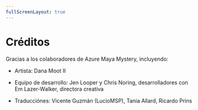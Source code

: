 ```yaml
---
fullScreenLayout: true
---
```


# Créditos

Gracias a los colaboradores de Azure Maya Mystery, incluyendo:

-   Artista: Dana Moot II

-   Equipo de desarrollo: Jen Looper y Chris Noring, desarrolladores con Em Lazer-Walker, directora creativa

-   Traducciónes: Vicente Guzmán (LucioMSP), Tania Allard, Ricardo Prins
